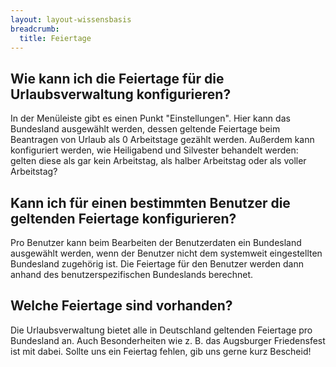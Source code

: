 ```yaml
---
layout: layout-wissensbasis
breadcrumb:
  title: Feiertage
---
```


## Wie kann ich die Feiertage für die Urlaubsverwaltung konfigurieren?

In der Menüleiste gibt es einen Punkt "Einstellungen". Hier kann das Bundesland
ausgewählt werden, dessen geltende Feiertage beim Beantragen von Urlaub als 0
Arbeitstage gezählt werden. Außerdem kann konfiguriert werden, wie Heiligabend
und Silvester behandelt werden: gelten diese als gar kein Arbeitstag, als
halber Arbeitstag oder als voller Arbeitstag?

## Kann ich für einen bestimmten Benutzer die geltenden Feiertage konfigurieren?

Pro Benutzer kann beim Bearbeiten der Benutzerdaten ein Bundesland ausgewählt
werden, wenn der Benutzer nicht dem systemweit eingestellten Bundesland
zugehörig ist. Die Feiertage für den Benutzer werden dann anhand des
benutzerspezifischen Bundeslands berechnet.

## Welche Feiertage sind vorhanden?

Die Urlaubsverwaltung bietet alle in Deutschland geltenden Feiertage pro Bundesland an. Auch Besonderheiten wie z. B. das Augsburger Friedensfest ist mit dabei. Sollte uns ein Feiertag fehlen, gib uns gerne kurz Bescheid!
